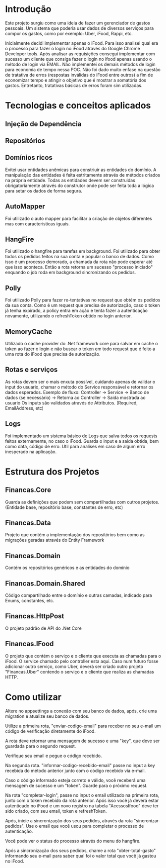 # Introdução

Este projeto surgiu como uma ideia de fazer um gerenciador de gastos pessoais. Um sistema que poderia usar dados de diversos serviços para compor os gastos, como por exemplo: Uber, iFood, Rappi, etc.

Inicialmente decidi implementar apenas o iFood. Para isso analisei qual era o processo para fazer o login no iFood através do Google Chrome Developer tools.
Após analisar as requisições consegui implementar com sucesso um cliente que consiga fazer o login no ifood apenas usando o método de login via EMAIL. Não implementei os demais métodos de login para economia de tempo nessa POC.
Não foi dado muito enfase na questão de tratativa de erros (respostas inválidas do iFood entre outros) a fim de economizar tempo e atingir o objetivo que é mostrar a somatória dos gastos. Entretanto, tratativas básicas de erros foram sim utilizadas.



# Tecnologias e conceitos aplicados

## Injeção de Dependência

## Repositórios

## Domínios ricos
Evitei usar entidades anêmicas para constriuir as entidades do domínio. A manipulação das entidades é feita estritamente através de métodos criados na própria entidade. Todas as entidades devem ser construidas obrigatoriamente através do construtor onde pode ser feita toda a lógica para setar os dados de forma segura.

## AutoMapper
Foi utilizado o auto mapper para facilitar a criação de objetos diferentes mas com características iguais.

## HangFire
Foi utilizado o hangfire para tarefas em background. Foi utilizado para obter todos os pedidos feitos na sua conta e popular o banco de dados. Como isso é um processo demorado, a chamada da rota não pode esperar até que isso aconteca. Então a rota retorna um sucesso "processo iniciado" enquando o job roda em background sincronizando os pedidos.

## Polly
Foi utilizado Polly para fazer re-tentativas no request que obtém os pedidos da sua conta. Como é um request que precisa de autorização, caso o token já tenha expirado, a policy entra em ação e tenta fazer a autenticação novamente, utilizando o refreshToken obtido no login anterior.

## MemoryCache
Utilizado o cache provider do .Net framework core para salvar em cache o token ao fazer o login e não buscar o token em todo request que é feito a uma rota do iFood que precisa de autorização.

## Rotas e serviços
As rotas devem ser o mais enxuta possível, cuidando apenas de validar o input do usuario, chamar o método do Service responsável e retornar os dados esperados.
Exemplo de fluxo: Controller -> Service -> Banco de dados (se necessário) -> Retorna ao Controller -> Saida mostrada ao usuario
Os inputs são validados através de Attributos. (Required, EmailAddress, etc)

## Logs
Foi implementado um sistema básico de Logs que salva todos os requests feitos externamente, no caso o iFood. Guarda o input e a saida obtida, bem como data, código de erro. Util para analises em caso de algum erro inesperado na aplicação.

# Estrutura dos Projetos

## Financas.Core
Guarda as definições que podem sem compartilhadas com outros projetos. (Entidade base, repositório base, constantes de erro, etc)

## Financas.Data
Projeto que contém a implementação dos repositórios bem como as migrações geradas através do Entity Framework

## Financas.Domain
Contém os repositórios genéricos e as entidades do domínio

## Financas.Domain.Shared
Código compartilhado entre o domínio e outras camadas, indicado para Enums, constantes, etc.

## Financas.HttpPost
O projeto padrão de API do .Net Core

## Financas.IFood
O projeto que contém o serviço e o cliente que executa as chamadas para o iFood. O service chamado pelo controller esta aqui. Caso num futuro fosse adicionar outro serviço, como Uber, deverá ser criado outro projeto "Financas.Uber" contendo o serviço e o cliente que realiza as chamadas HTTP.


# Como utilizar

Altere no appsettings a conexão com seu banco de dados, após, crie uma migration e atualize seu banco de dados.

Utilize a primeira rota, "enviar-codigo-email" para receber no seu e-mail um código de verificação diretamente do iFood.

A rota deve retornar uma mensagem de sucesso e uma "key", que deve ser guardada para o segundo request.

Verifique seu email e pegue o código recebido.

Na segunda rota. "informar-codigo-recebido-email" passe no input a key recebida do método anterior junto com o código recebido via e-mail.

Caso o código informado esteja correto e válido, você receberá uma mensagem de sucesso e um "token". Guarde para o próximo request.

Na rota "completar-login", passe no input o email utilizado na primeira rota, junto com o token recebido da rota anterior. Após isso
você já deverá estar autenticado no iFood e um novo registro na tabela "AcessosIfood" deve ter sido criado, com seu email, token e refreshToken.

Após, inicie a sincronização dos seus pedidos, através da rota "sincronizar-pedidos". Use o email que você usou para completar o processo de autenticação.

Você pode ver o status do processo através do menu do hangfire.

Após a sincronização dos seus pedidos, chame a rota "obter-total-gasto" informando seu e-mail para saber qual foi o valor total que você já gastou no iFood.